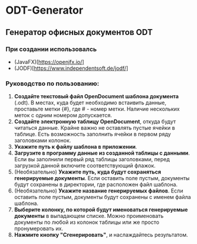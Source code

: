 # ODT-Generator
## Генератор офисных документов ODT
### При создании использовалсь
* (JavaFX)[https://openjfx.io/]
* (JODF)[https://www.independentsoft.de/jodf/]

### Руководство по пользованию:
1. **Создайте текстовый файл OpenDocument шаблона документа** (.odt). В местах, куда будет необходимо встаивить данные, проставьте метки {#}, где # - номер метки. Наличие нескольких меток с одним номером допускается.
2. **Создайте электронную таблицу OpenDocument**, откуда будут читаться данные. Крайне важно не оставлять пустые ячейки в таблице. Есть возможность заполнить ячейки в первом ряду заголовками колонок.
3. **Укажите путь к файлу шаблона в приложении**.
4. **Загрузите в программу данные из созданной таблицы с данными**. Если вы заполнили первый ряд таблицы заголовками, перед загрузкой данной включите соответствующий флажок.
5. (Необязательно) **Укажите путь, куда будут сохраняться генерируемые документы**. Если оставить поле пустым, документы будут сохранены в директории, где расположен файл шаблона.
6. (Необязательно) **Укажите название генерируемых файлов**. Если оставить поле пустым, документы будут сохранены с именем файла шаблона.
7. **Выберите колонку, по которой будут именоваться генерируемые документы** в выпадающем списке. Можно проименовать документы по любой из колонок таблицы или же просто пронумеровать их.
8. **Нажмите кнопку "Сгенерировать"**, и наслаждайтесь результатом.
